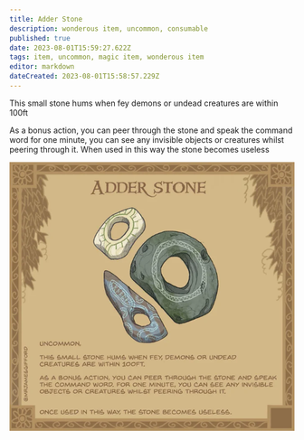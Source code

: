 ```yaml
---
title: Adder Stone
description: wonderous item, uncommon, consumable
published: true
date: 2023-08-01T15:59:27.622Z
tags: item, uncommon, magic item, wonderous item
editor: markdown
dateCreated: 2023-08-01T15:58:57.229Z
---
```


This small stone hums when fey demons or undead creatures are within 100ft

As a bonus action, you can peer through the stone and speak the command word for one minute, you can see any invisible objects or creatures whilst peering through it. When used in this way the stone becomes useless

![adder_stone.webp](/items/adder_stone.webp)